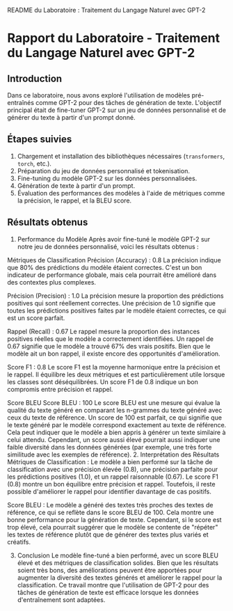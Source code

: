 README du Laboratoire : Traitement du Langage Naturel avec GPT-2
# Rapport du Laboratoire - Traitement du Langage Naturel avec GPT-2

## Introduction
Dans ce laboratoire, nous avons exploré l'utilisation de modèles pré-entraînés comme GPT-2 pour des tâches de génération de texte. L'objectif principal était de fine-tuner GPT-2 sur un jeu de données personnalisé et de générer du texte à partir d'un prompt donné.

## Étapes suivies
1. Chargement et installation des bibliothèques nécessaires (`transformers`, `torch`, etc.).
2. Préparation du jeu de données personnalisé et tokenisation.
3. Fine-tuning du modèle GPT-2 sur les données personnalisées.
4. Génération de texte à partir d'un prompt.
5. Évaluation des performances des modèles à l'aide de métriques comme la précision, le rappel, et la BLEU score.

## Résultats obtenus

1. Performance du Modèle
Après avoir fine-tuné le modèle GPT-2 sur notre jeu de données personnalisé, voici les résultats obtenus :

Métriques de Classification
Précision (Accuracy) : 0.8
La précision indique que 80% des prédictions du modèle étaient correctes. C'est un bon indicateur de performance globale, mais cela pourrait être amélioré dans des contextes plus complexes.

Précision (Precision) : 1.0
La précision mesure la proportion des prédictions positives qui sont réellement correctes. Une précision de 1.0 signifie que toutes les prédictions positives faites par le modèle étaient correctes, ce qui est un score parfait.

Rappel (Recall) : 0.67
Le rappel mesure la proportion des instances positives réelles que le modèle a correctement identifiées. Un rappel de 0.67 signifie que le modèle a trouvé 67% des vrais positifs. Bien que le modèle ait un bon rappel, il existe encore des opportunités d'amélioration.

Score F1 : 0.8
Le score F1 est la moyenne harmonique entre la précision et le rappel. Il équilibre les deux métriques et est particulièrement utile lorsque les classes sont déséquilibrées. Un score F1 de 0.8 indique un bon compromis entre précision et rappel.

Score BLEU
Score BLEU : 100
Le score BLEU est une mesure qui évalue la qualité du texte généré en comparant les n-grammes du texte généré avec ceux du texte de référence. Un score de 100 est parfait, ce qui signifie que le texte généré par le modèle correspond exactement au texte de référence. Cela peut indiquer que le modèle a bien appris à générer un texte similaire à celui attendu. Cependant, un score aussi élevé pourrait aussi indiquer une faible diversité dans les données générées (par exemple, une très forte similitude avec les exemples de référence).
2. Interprétation des Résultats
Métriques de Classification :
Le modèle a bien performé sur la tâche de classification avec une précision élevée (0.8), une précision parfaite pour les prédictions positives (1.0), et un rappel raisonnable (0.67). Le score F1 (0.8) montre un bon équilibre entre précision et rappel. Toutefois, il reste possible d'améliorer le rappel pour identifier davantage de cas positifs.

Score BLEU :
Le modèle a généré des textes très proches des textes de référence, ce qui se reflète dans le score BLEU de 100. Cela montre une bonne performance pour la génération de texte. Cependant, si le score est trop élevé, cela pourrait suggérer que le modèle se contente de "répéter" les textes de référence plutôt que de générer des textes plus variés et créatifs.

3. Conclusion
Le modèle fine-tuné a bien performé, avec un score BLEU élevé et des métriques de classification solides. Bien que les résultats soient très bons, des améliorations peuvent être apportées pour augmenter la diversité des textes générés et améliorer le rappel pour la classification. Ce travail montre que l'utilisation de GPT-2 pour des tâches de génération de texte est efficace lorsque les données d'entraînement sont adaptées.
